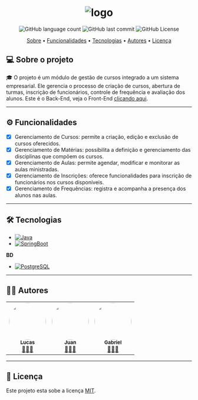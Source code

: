 <h1 align="center">
    <img alt="logo" title="Gestão de Cursos" src="/.github/logo.png" />
</h1>

<p align="center">
  <img alt="GitHub language count" src="https://img.shields.io/github/languages/count/lucas0headshot/GS-SENAC">

  <img alt="GitHub last commit" src="https://img.shields.io/github/last-commit/lucas0headshot/GS-SENAC">

  <img alt="GitHub License" src="https://img.shields.io/github/license/lucas0headshot/GS-SENAC">
</p>

<p align="center">
 <a href="#-sobre-o-projeto">Sobre</a> •
 <a href="#-funcionalidades">Funcionalidades</a> •
 <a href="#-tecnologias">Tecnologias</a> •
 <a href="#-autores">Autores</a> •
 <a href="#user-content--licença">Licença</a>
</p>

## 💻 Sobre o projeto

🎓 O projeto é um módulo de gestão de cursos integrado a um sistema empresarial. Ele gerencia o processo de criação de cursos, abertura de turmas, inscrição de funcionários, controle de frequência e avaliação dos alunos.
Este é o Back-End, veja o Front-End [clicando aqui](https://github.com/lucas0headshot/GS-SENAC_frontend).

---

## ⚙️ Funcionalidades

- [x] Gerenciamento de Cursos: permite a criação, edição e exclusão de cursos oferecidos.
- [x] Gerenciamento de Matérias: possibilita a definição e gerenciamento das disciplinas que compõem os cursos.
- [x] Gerenciamento de Aulas: permite agendar, modificar e monitorar as aulas ministradas.
- [x] Gerenciamento de Inscrições: oferece funcionalidades para inscrição de funcionários nos cursos disponíveis.
- [x] Gerenciamento de Frequências: registra e acompanha a presença dos alunos nas aulas.

---

## 🛠 Tecnologias

- [![Java](https://img.shields.io/badge/Java-ED8B00?style=for-the-badge&logo=openjdk&logoColor=white)](https://www.java.com/)
- [![SpringBoot](https://img.shields.io/badge/Spring_Boot-6DB33F?style=for-the-badge&logo=spring&logoColor=white)](https://spring.io/projects/spring-boot)

**BD**

- [![PostgreSQL](https://img.shields.io/badge/PostgreSQL-316192?style=for-the-badge&logo=postgresql&logoColor=white)](https://www.postgresql.org/)

---

## 👨‍💻 Autores

<table>
  <tr>
    <td align="center"><a href="https://github.com/lucas0headshot"><img style="border-radius: 50%;" src="https://avatars.githubusercontent.com/u/81264339?s=100&v=4" width="100px;" alt=""/><br /><sub><b>Lucas</b></sub><br /><a href="#" title="Tech Lead">👨🏻‍💻</a></a></td>
    <td align="center"><a href="https://github.com/JuannCarloss"><img style="border-radius: 50%;" src="https://avatars.githubusercontent.com/u/113259173?s=100&v=4" width="100px;" alt=""/><br /><sub><b>Juan</b></sub><br /><a href="#" title="Full-Stack">👨🏻‍💻</a></a></td>
    <td align="center"><a href="https://github.com/Carrerogabriel"><img style="border-radius: 50%;" src="https://avatars.githubusercontent.com/u/132373775?s=100&v=4" width="100px;" alt=""/><br /><sub><b>Gabriel</b></sub><br /><a href="#" title="Full-Stack">👨🏻‍💻</a></a></td>
  </tr>
</table>

---

## 📝 Licença

Este projeto esta sobe a licença [MIT](./LICENSE).
